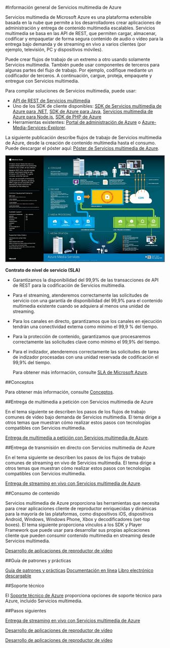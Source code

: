 <properties 
	pageTitle="Información general de Servicios multimedia de Azure" 
	description="En este tema se proporciona información general de Servicios multimedia de Azure." 
	services="media-services" 
	documentationCenter="" 
	authors="Juliako" 
	manager="dwrede" 
	editor=""/>

<tags 
	ms.service="media-services" 
	ms.workload="media" 
	ms.tgt_pltfrm="na" 
	ms.devlang="na" 
	ms.topic="article" 
	ms.date="05/26/2015" 
	ms.author="juliako"/>

#Información general de Servicios multimedia de Azure

Servicios multimedia de Microsoft Azure es una plataforma extensible basada en la nube que permite a los desarrolladores crear aplicaciones de administración y entrega de contenido multimedia escalables. Servicios multimedia se basa en las API de REST, que permiten cargar, almacenar, codificar y empaquetar de forma segura contenido de audio o vídeo para la entrega bajo demanda y de streaming en vivo a varios clientes (por ejemplo, televisión, PC y dispositivos móviles).

Puede crear flujos de trabajo de un extremo a otro usando solamente Servicios multimedia. También puede usar componentes de terceros para algunas partes del flujo de trabajo. Por ejemplo, codifique mediante un codificador de terceros. A continuación, cargue, proteja, empaquete y entregue con Servicios multimedia.

Para compilar soluciones de Servicios multimedia, puede usar:

- [API de REST de Servicios multimedia](https://msdn.microsoft.com/library/azure/hh973617.aspx)
- Uno de los SDK de cliente disponibles: [SDK de Servicios multimedia de Azure para .NET](https://github.com/Azure/azure-sdk-for-media-services), [SDK de Azure para Java](https://github.com/Azure/azure-sdk-for-java), [Servicios multimedia de Azure para Node.js](https://github.com/fritzy/node-azure-media), [SDK de PHP de Azure](https://github.com/Azure/azure-sdk-for-php)
- Herramientas existentes: [Portal de administración de Azure](http://manage.windowsazure.com/) o [Azure-Media-Services-Explorer](https://github.com/Azure/Azure-Media-Services-Explorer).


La siguiente publicación describe flujos de trabajo de Servicios multimedia de Azure, desde la creación de contenido multimedia hasta el consumo. Puede descargar el póster aquí: [Póster de Servicios multimedia de Azure](http://www.microsoft.com/download/details.aspx?id=38195).

![Información general][overview]

**Contrato de nivel de servicio (SLA)**

- Garantizamos la disponibilidad del 99,9% de las transacciones de API de REST para la codificación de Servicios multimedia.
- Para el streaming, atenderemos correctamente las solicitudes de servicio con una garantía de disponibilidad del 99,9% para el contenido multimedia existente cuando se adquiera al menos una unidad de streaming.
- Para los canales en directo, garantizamos que los canales en ejecución tendrán una conectividad externa como mínimo el 99,9 % del tiempo.
- Para la protección de contenido, garantizamos que procesaremos correctamente las solicitudes clave como mínimo el 99,9% del tiempo.
- Para el indizador, atenderemos correctamente las solicitudes de tarea de indizador procesadas con una unidad reservada de codificación el 99,9% del tiempo.

	Para obtener más información, consulte [SLA de Microsoft Azure](http://azure.microsoft.com/support/legal/sla/).

##Conceptos

Para obtener más información, consulte [Conceptos](media-services-concepts.md).


##Entrega de multimedia a petición con Servicios multimedia de Azure

En el tema siguiente se describen los pasos de los flujos de trabajo comunes de vídeo bajo demanda de Servicios multimedia. El tema dirige a otros temas que muestran cómo realizar estos pasos con tecnologías compatibles con Servicios multimedia.

[Entrega de multimedia a petición con Servicios multimedia de Azure](media-services-video-on-demand-workflow.md).

##Entrega de transmisión en directo con Servicios multimedia de Azure

En el tema siguiente se describen los pasos de los flujos de trabajo comunes de streaming en vivo de Servicios multimedia. El tema dirige a otros temas que muestran cómo realizar estos pasos con tecnologías compatibles con Servicios multimedia.

[Entrega de streaming en vivo con Servicios multimedia de Azure](media-services-live-streaming-workflow.md).

##Consumo de contenido

Servicios multimedia de Azure proporciona las herramientas que necesita para crear aplicaciones cliente de reproductor enriquecidas y dinámicas para la mayoría de las plataformas, como dispositivos iOS, dispositivos Android, Windows, Windows Phone, Xbox y decodificadores (set-top boxes). El tema siguiente proporciona vínculos a los SDK y Player Framework que puede usar para desarrollar sus propias aplicaciones cliente que pueden consumir contenido multimedia en streaming desde Servicios multimedia.

[Desarrollo de aplicaciones de reproductor de vídeo](media-services-develop-video-players.md)

##Guía de patrones y prácticas

[Guía de patrones y prácticas](https://wamsg.codeplex.com/) [Documentación en línea](https://msdn.microsoft.com/library/dn735912.aspx) [Libro electrónico descargable](https://www.microsoft.com/download/details.aspx?id=42629)

##Soporte técnico

El [Soporte técnico de Azure](http://azure.microsoft.com/support/options/) proporciona opciones de soporte técnico para Azure, incluido Servicios multimedia.

##Pasos siguientes

[Entrega de streaming en vivo con Servicios multimedia de Azure](media-services-live-streaming-workflow.md)

[Desarrollo de aplicaciones de reproductor de vídeo](media-services-develop-video-players.md)
 
[Desarrollo de aplicaciones de reproductor de vídeo](media-services-develop-video-players.md)


<!-- Images -->
[overview]: ./media/media-services-overview/media-services-overview.png
 

<!---HONumber=August15_HO6-->